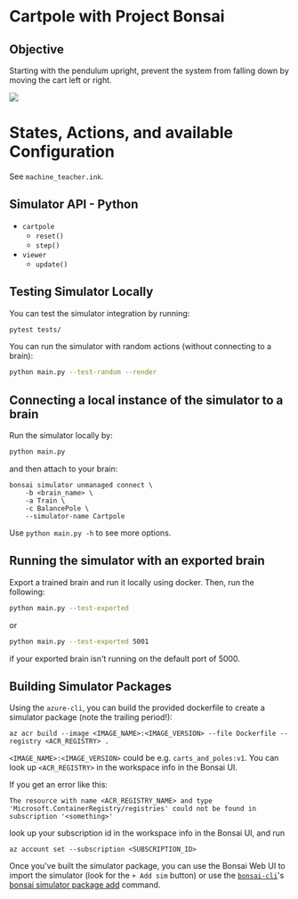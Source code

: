 # Cartpole with Project Bonsai

## Objective

Starting with the pendulum upright, prevent the system from falling down by moving the cart left or right. 

![](https://docs.bons.ai/images/cart-pole-balance.gif)

# States, Actions, and available Configuration

See `machine_teacher.ink`.

## Simulator API - Python

- `cartpole`
    - `reset()`
    - `step()`
- `viewer`
    - `update()`

## Testing Simulator Locally

You can test the simulator integration by running:

```bash
pytest tests/
```

You can run the simulator with random actions (without connecting to a brain):

```bash
python main.py --test-random --render
```

## Connecting a local instance of the simulator to a brain

Run the simulator locally by:

```bash
python main.py
```

and then attach to your brain:

```
bonsai simulator unmanaged connect \                          
    -b <brain_name> \
    -a Train \
    -c BalancePole \
    --simulator-name Cartpole 
```

Use `python main.py -h` to see more options.

## Running the simulator with an exported brain

Export a trained brain and run it locally using docker. Then, run the following:

```bash
python main.py --test-exported
```

or

```bash
python main.py --test-exported 5001
```

if your exported brain isn't running on the default port of 5000.

## Building Simulator Packages

Using the `azure-cli`, you can build the provided dockerfile to create a simulator package (note the trailing period!):

```azurecli
az acr build --image <IMAGE_NAME>:<IMAGE_VERSION> --file Dockerfile --registry <ACR_REGISTRY> .
```

`<IMAGE_NAME>:<IMAGE_VERSION>` could be e.g. `carts_and_poles:v1`. You can look up `<ACR_REGISTRY>` in the workspace info in the Bonsai UI.

If you get an error like this:

```
The resource with name <ACR_REGISTRY_NAME> and type 'Microsoft.ContainerRegistry/registries' could not be found in subscription '<something>'
```

look up your subscription id in the workspace info in the Bonsai UI, and run 

```azurecli
az account set --subscription <SUBSCRIPTION_ID>
```

Once you've built the simulator package, you can use the Bonsai Web UI to import the simulator (look for the `+ Add sim` button) or use the [`bonsai-cli`](https://pypi.org/project/bonsai-cli/)'s [bonsai simulator package add](https://docs.microsoft.com/en-us/bonsai/cli/simulator/package/add) command.